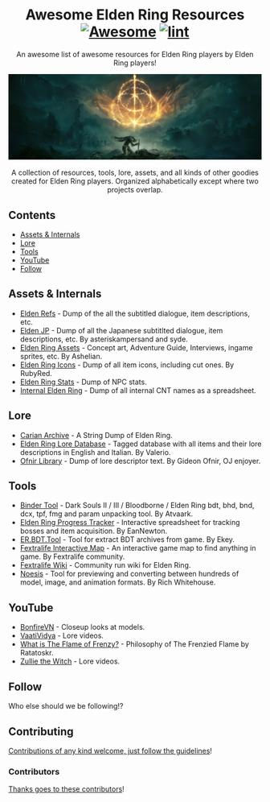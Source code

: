 <div align="center">

<!-- title -->

<!--lint ignore no-dead-urls-->
# Awesome Elden Ring Resources [![Awesome](https://awesome.re/badge.svg)](https://awesome.re) [![lint](https://github.com/EanNewton/Awesome-Elden-Ring-Resources/actions/workflows/lint.yaml/badge.svg)](https://github.com/EanNewton/Awesome-Elden-Ring-Resources/actions/workflows/lint.yaml)

<!-- subtitle -->

An awesome list of awesome resources for Elden Ring players by Elden Ring players!

<!-- image -->

<a href="https://en.bandainamcoent.eu/elden-ring/elden-ring" target="" rel="noopener noreferrer">
  <img src="https://github.com/EanNewton/Awesome-Elden-Ring-Resources/blob/main/elden-ring-new-header.png" />
</a>

<!-- description -->

A collection of resources, tools, lore, assets, and all kinds of other goodies created for Elden Ring players. Organized alphabetically except where two projects overlap.

</div>

<!-- TOC -->

## Contents

- [Assets & Internals](#assets--internals)
- [Lore](#lore)
- [Tools](#tools)
- [YouTube](#youtube)
- [Follow](#follow)

<!-- CONTENT -->

## Assets & Internals

- [Elden Refs](https://ihascats.github.io/Elden-Text/) - Dump of the all the subtitled dialogue, item descriptions, etc.
- [Elden JP](https://raw.githubusercontent.com/AsteriskAmpersand/Carian-Archive/main/MasterJP.html) - Dump of all the Japanese subtitlted dialogue, item descriptions, etc. By asteriskampersand and syde.
- [Elden Ring Assets](https://drive.google.com/drive/folders/15ymEOfn0_0L3x4ZQo-9Q5ZooZuC1U53c) - Concept art, Adventure Guide, Interviews, ingame sprites, etc. By Ashelian.
- [Elden Ring Icons](https://drive.google.com/drive/folders/1QlFDRjtwJvJXBED7JsLN7jnkxB6ySr3p) - Dump of all item icons, including cut ones. By RubyRed.
- [Elden Ring Stats](https://docs.google.com/spreadsheets/d/1jZokIy9PcX5UhUPcTe992aP21JiXL015sfP4sjYktu4/edit#gid=0) - Dump of NPC stats. 
- [Internal Elden Ring](https://docs.google.com/spreadsheets/d/1WbUQSgJiZZNl5PefmUsvlhtNJ0PLhTfv-W9zRD1_fzM/htmlview) - Dump of all internal CNT names as a spreadsheet. 


## Lore

- [Carian Archive](https://github.com/AsteriskAmpersand/Carian-Archive) - A String Dump of Elden Ring.
- [Elden Ring Lore Database](https://valeriolp.notion.site/Elden-Ring-Lore-Database-36b35438aeba4328bccd3466d8229517) - Tagged database with all items and their lore descriptions in English and Italian. By Valerio.
- [Ofnir Library](https://docs.google.com/document/u/1/d/e/2PACX-1vQ-m63lmzRR9N_LwUNmmUZx1eSp2yYst1lJlkYDpHx5Uey5S4_JcBKz8Ln02-jOmuif3_C0LbSczd74/pub) - Dump of lore descriptor text. By Gideon Ofnir, OJ enjoyer.


## Tools

- [Binder Tool](https://github.com/Atvaark/BinderTool) - Dark Souls II / III / Bloodborne / Elden Ring bdt, bhd, bnd, dcx, tpf, fmg and param unpacking tool. By Atvaark.
- [Elden Ring Progress Tracker](https://docs.google.com/spreadsheets/d/1_7sTNSle8kxB72eNgICAfdGoWMbe4tFycy2PNwJFTw8/edit?usp=sharing) - Interactive spreadsheet for tracking bosses and item acquisition. By EanNewton.
- [ER.BDT.Tool](https://github.com/Ekey/ER.BDT.Tool) - Tool for extract BDT archives from game. By Ekey.
- [Fextralife Interactive Map](https://eldenring.wiki.fextralife.com/Interactive+Map) - An interactive game map to find anything in game. By Fextralife community.
- [Fextralife Wiki](https://eldenring.wiki.fextralife.com/Elden+Ring+Wiki) - Community run wiki for Elden Ring.
- [Noesis](https://richwhitehouse.com/index.php?content=inc_projects.php) - Tool for previewing and converting between hundreds of model, image, and animation formats. By Rich Whitehouse.


## YouTube

- [BonfireVN](https://www.youtube.com/c/shinymous) - Closeup looks at models.
- [VaatiVidya](https://www.youtube.com/c/VaatiVidya) - Lore videos.
- [What is The Flame of Frenzy?](https://www.youtube.com/watch?v=pblth0JJz-c) - Philosophy of The Frenzied Flame by Ratatoskr.
- [Zullie the Witch](https://www.youtube.com/c/ZullietheWitch) - Lore videos.


<!-- END CONTENT -->

## Follow

<!-- list people worth following on social sites (Twitter, LinkedIn, GitHub, YouTube etc.) -->

Who else should we be following!?

## Contributing

[Contributions of any kind welcome, just follow the guidelines](contributing.md)!

### Contributors

[Thanks goes to these contributors](https://github.com/EanNewton/Awesome-Elden-Ring-Resources/graphs/contributors)!

